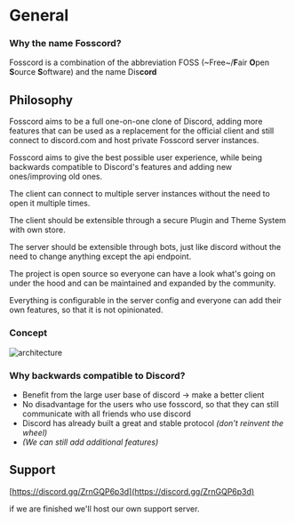 # General

### Why the name Fosscord?

Fosscord is a combination of the abbreviation FOSS \(~Free~/**F**air **O**pen **S**ource **S**oftware\) and the name Dis**cord**

## Philosophy

Fosscord aims to be a full one-on-one clone of Discord, adding more features that can be used as a replacement for the official client and still connect to discord.com and host private Fosscord server instances.

Fosscord aims to give the best possible user experience, while being backwards compatible to Discord's features and adding new ones/improving old ones.

The client can connect to multiple server instances without the need to open it multiple times.

The client should be extensible through a secure Plugin and Theme System with own store.

The server should be extensible through bots, just like discord without the need to change anything except the api endpoint.

The project is open source so everyone can have a look what's going on under the hood and can be maintained and expanded by the community.

Everything is configurable in the server config and everyone can add their own features, so that it is not opinionated.

### Concept

![architecture](https://github.com/fosscord/fosscord/blob/master/assets/architecture.png?raw=true)

### Why backwards compatible to Discord?

* Benefit from the large user base of discord -&gt; make a better client
* No disadvantage for the users who use fosscord, so that they can still communicate with all friends who use discord
* Discord has already built a great and stable protocol _\(don't reinvent the wheel\)_
* _\(We can still add additional features\)_

## Support

[https://discord.gg/ZrnGQP6p3d](https://discord.gg/ZrnGQP6p3d)

if we are finished we'll host our own support server.

